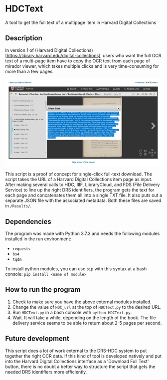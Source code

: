 # HDCText
A tool to get the full text of a multipage item in Harvard Digital Collections

## Description
In version 1 of (Harvard Digital Collections)[https://library.harvard.edu/digital-collections], users who want the full OCR text of a multi-page item have to copy the OCR text from each page of mirador viewer, which takes multiple clicks and is very time-consuming for more than a few pages.

![alt text][copy-paste-mirador]

This script is a proof of concept for single-click full-text download. The script takes the URL of a Harvard Digital Collections item page as input. After making several calls to HDC, IIIF, LibraryCloud, and FDS (File Delivery Service) to line up the right DRS identifiers, the program gets the text for each page and concatenates them all into a single TXT file. It also puts out a separate JSON file with the associated metadata. Both these files are saved in `/Results/`.

## Dependencies
The program was made with Python 3.7.3 and needs the following modules installed in the run environment:
- `requests`
- `bs4`
- `tqdm`

To install python modules, you can use `pip` with this syntax at a bash console: `pip install <name of module>`

## How to run the program
1. Check to make sure you have the above external modules installed.
2. Change the value of `HDC_url` at the top of `HDCText.py` to the desired URL.
3. Run `HDCText.py` in a bash console with `python HDCText.py`.
4. Wait. It will take a while, depending on the length of the book. The file delivery service seems to be able to return about 2-5 pages per second.

## Future development
This script does a lot of work external to the DRS-HDC system to put together the right OCR data. If this kind of tool is developed natively and put into the Harvard Digital Collections interface as a 'Download Full Text' button, there is no doubt a better way to structure the script that gets the needed DRS identifiers more efficiently.

<!-- Images -->
[copy-paste-mirador]: images/copy-paste-mirador.JPG "User experience of character-recognized text"
